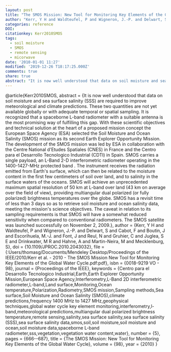 ```yaml
---
layout: post
title: "The SMOS Mission: New Tool for Monitoring Key Elements of the Global Water Cycle"
author: "Kerr, Y H and Waldteufel, P and Wigneron, J.-P. and Delwart, S and Cabot, F and Boutin, J and Escorihuela, M.-J. and Font, J and Reul, N and Gruhier, C and Juglea, S E and Drinkwater, M R and Hahne, A and Martin-Neira, M and Mecklenburg, S"
categories: reference
DOI:
citationkey: Kerr2010SMOS
tags:
  - soil moisture
  - SMOS
  - remote sensing
  - micorwave
date: '2010-01-01 11:27'
modified: '2019-12-26 T18:17:25.000Z'
comments: true
share: true
abstract: "It is now well understood that data on soil moisture and sea surface salinity (SSS) are required to improve meteorological and climate predictions. These two quantities are not yet available globally or with adequate temporal or spatial sampling. It is recognized that a spaceborne L-band radiometer with a suitable antenna is the most promising way of fulfilling this gap. With these scientific objectives and technical solution at the heart of a proposed mission concept the European Space Agency (ESA) selected the Soil Moisture and Ocean Salinity (SMOS) mission as its second Earth Explorer Opportunity Mission. The development of the SMOS mission was led by ESA in collaboration with the Centre National d'Etudes Spatiales (CNES) in France and the Centro para el Desarrollo Tecnologico Industrial (CDTI) in Spain. SMOS carries a single payload, an L-Band 2-D interferometric radiometer operating in the 1400-1427-MHz protected band . The instrument receives the radiation emitted from Earth's surface, which can then be related to the moisture content in the first few centimeters of soil over land, and to salinity in the surface waters of the oceans. SMOS will achieve an unprecedented maximum spatial resolution of 50 km at L-band over land (43 km on average over the field of view), providing multiangular dual polarized (or fully polarized) brightness temperatures over the globe. SMOS has a revisit time of less than 3 days so as to retrieve soil moisture and ocean salinity data, meeting the mission's science objectives. The caveat in relation to its sampling requirements is that SMOS will have a somewhat reduced sensitivity when compared to conventional radiometers. The SMOS satellite was launched successfully on November 2, 2009."
---
```

@article{Kerr2010SMOS,
abstract = {It is now well understood that data on soil moisture and sea surface salinity (SSS) are required to improve meteorological and climate predictions. These two quantities are not yet available globally or with adequate temporal or spatial sampling. It is recognized that a spaceborne L-band radiometer with a suitable antenna is the most promising way of fulfilling this gap. With these scientific objectives and technical solution at the heart of a proposed mission concept the European Space Agency (ESA) selected the Soil Moisture and Ocean Salinity (SMOS) mission as its second Earth Explorer Opportunity Mission. The development of the SMOS mission was led by ESA in collaboration with the Centre National d'Etudes Spatiales (CNES) in France and the Centro para el Desarrollo Tecnologico Industrial (CDTI) in Spain. SMOS carries a single payload, an L-Band 2-D interferometric radiometer operating in the 1400-1427-MHz protected band . The instrument receives the radiation emitted from Earth's surface, which can then be related to the moisture content in the first few centimeters of soil over land, and to salinity in the surface waters of the oceans. SMOS will achieve an unprecedented maximum spatial resolution of 50 km at L-band over land (43 km on average over the field of view), providing multiangular dual polarized (or fully polarized) brightness temperatures over the globe. SMOS has a revisit time of less than 3 days so as to retrieve soil moisture and ocean salinity data, meeting the mission's science objectives. The caveat in relation to its sampling requirements is that SMOS will have a somewhat reduced sensitivity when compared to conventional radiometers. The SMOS satellite was launched successfully on November 2, 2009.},
author = {Kerr, Y H and Waldteufel, P and Wigneron, J.-P. and Delwart, S and Cabot, F and Boutin, J and Escorihuela, M.-J. and Font, J and Reul, N and Gruhier, C and Juglea, S E and Drinkwater, M R and Hahne, A and Martin-Neira, M and Mecklenburg, S},
doi = {10.1109/JPROC.2010.2043032},
file = {:Users/thomasg/Documents/Mendeley Desktop/Proceedings of the IEEE/2010/Kerr et al. - 2010 - The SMOS Mission New Tool for Monitoring Key Elements of the Global Water Cycle.pdf:pdf},
isbn = {0018-9219 VO - 98},
journal = {Proceedings of the IEEE},
keywords = {Centro para el Desarrollo Tecnologico Industrial,Earth,Earth Explorer Opportunity Mission,European Space Agency,Interferometry,L-Band 2D interferometric radiometer,L-band,Land surface,Monitoring,Ocean temperature,Polarization,Radiometry,SMOS mission,Sampling methods,Sea surface,Soil Moisture and Ocean Salinity (SMOS),climate predictions,frequency 1400 MHz to 1427 MHz,geophysical techniques,global water cycle key element monitoring,interferometry,l-band,meteorological predictions,multiangular dual polarized brightness temperature,remote sensing,salinity,sea surface salinity,sea surface salinity (SSS),sea surface salinity data,smos,soil,soil moisture,soil moisture and ocean,soil moisture data,spaceborne L-band radiometer,sss,vegetation,vegetation water content,water},
number = {5},
pages = {666--687},
title = {The SMOS Mission: New Tool for Monitoring Key Elements of the Global Water Cycle},
volume = {98},
year = {2010}
}
